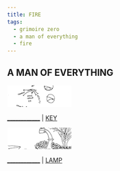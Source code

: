 ```yaml
---
title: FIRE
tags:
  - grimoire zero
  - a man of everything
  - fire
---
```

## A MAN OF EVERYTHING

[![key](key-t.png)](key)

[____________](______________) | [KEY](key)

[![lamp](lamp-t.png)](lamp)

[____________](______________) | [LAMP](lamp)
